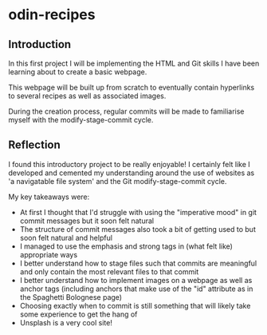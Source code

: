 # odin-recipes
## Introduction
In this first project I will be implementing the HTML and Git skills I have been learning about to create a basic webpage.

This webpage will be built up from scratch to eventually contain hyperlinks to several recipes as well as associated images.

During the creation process, regular commits will be made to familiarise myself with the modify-stage-commit cycle.

## Reflection
I found this introductory project to be really enjoyable! I certainly felt like I developed and cemented my understanding around the use of websites as 'a navigatable file system' and the Git modify-stage-commit cycle.

My key takeaways were:
- At first I thought that I'd struggle with using the "imperative mood" in git commit messages but it soon felt natural
- The structure of commit messages also took a bit of getting used to but soon felt natural and helpful
- I managed to use the emphasis and strong tags in (what felt like) appropriate ways
- I better understand how to stage files such that commits are meaningful and only contain the most relevant files to that commit
- I better understand how to implement images on a webpage as well as anchor tags (including anchors that make use of the "id" attribute as in the Spaghetti Bolognese page)
- Choosing exactly when to commit is still something that will likely take some experience to get the hang of
- Unsplash is a very cool site!